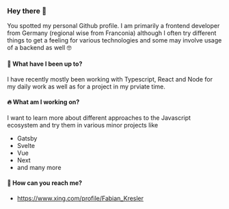 ### Hey there 👋

You spotted my personal Github profile. I am primarily a frontend developer from Germany (regional wise from Franconia) although I often try different things to get a feeling for various technologies and some may involve usage of a backend as well 🤓


#### 🍻 What have I been up to?

I have recently mostly been working with Typescript, React and Node for my daily work as well as for a project in my prviate time.


#### 🔥 What am I working on?
I want to learn more about different approaches to the Javascript ecosystem and try them in various minor projects like
- Gatsby
- Svelte
- Vue
- Next
- and many more


#### 📧 How can you reach me?

- https://www.xing.com/profile/Fabian_Kresler
